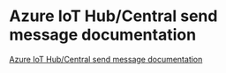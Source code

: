 # Azure IoT Hub/Central send message documentation

[Azure IoT Hub/Central send message documentation](https://github.com/Azure-Sphere-DevX/AzureSphereDevX.Examples/wiki/IoT-Hub-Sending-messages)
